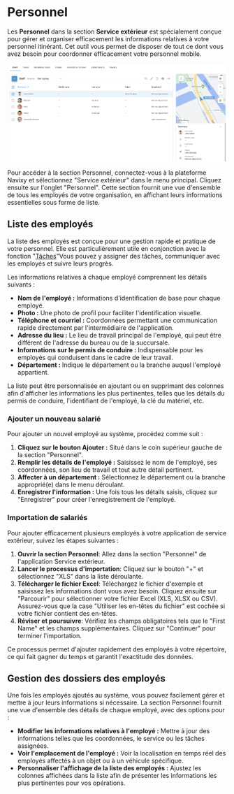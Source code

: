 # Personnel

Les **Personnel** dans la section **Service extérieur** est spécialement conçue pour gérer et organiser efficacement les informations relatives à votre personnel itinérant. Cet outil vous permet de disposer de tout ce dont vous avez besoin pour coordonner efficacement votre personnel mobile.

![image-20240816-171918.png](../../guide-de-litilizateur/service-exterieur/attachments/image-20240816-171918.png)

Pour accéder à la section Personnel, connectez-vous à la plateforme Navixy et sélectionnez "Service extérieur" dans le menu principal. Cliquez ensuite sur l'onglet "Personnel". Cette section fournit une vue d'ensemble de tous les employés de votre organisation, en affichant leurs informations essentielles sous forme de liste.

## Liste des employés

La liste des employés est conçue pour une gestion rapide et pratique de votre personnel. Elle est particulièrement utile en conjonction avec la fonction "[Tâches](taches.md)"Vous pouvez y assigner des tâches, communiquer avec les employés et suivre leurs progrès.

Les informations relatives à chaque employé comprennent les détails suivants :

* **Nom de l'employé :** Informations d'identification de base pour chaque employé.
* **Photo :** Une photo de profil pour faciliter l'identification visuelle.
* **Téléphone et courriel :** Coordonnées permettant une communication rapide directement par l'intermédiaire de l'application.
* **Adresse du lieu :** Le lieu de travail principal de l'employé, qui peut être différent de l'adresse du bureau ou de la succursale.
* **Informations sur le permis de conduire :** Indispensable pour les employés qui conduisent dans le cadre de leur travail.
* **Département :** Indique le département ou la branche auquel l'employé appartient.

La liste peut être personnalisée en ajoutant ou en supprimant des colonnes afin d'afficher les informations les plus pertinentes, telles que les détails du permis de conduire, l'identifiant de l'employé, la clé du matériel, etc.

### Ajouter un nouveau salarié

Pour ajouter un nouvel employé au système, procédez comme suit :

1. **Cliquez sur le bouton Ajouter :** Situé dans le coin supérieur gauche de la section "Personnel".
2. **Remplir les détails de l'employé :** Saisissez le nom de l'employé, ses coordonnées, son lieu de travail et tout autre détail pertinent.
3. **Affecter à un département :** Sélectionnez le département ou la branche approprié(e) dans le menu déroulant.
4. **Enregistrer l'information :** Une fois tous les détails saisis, cliquez sur "Enregistrer" pour créer l'enregistrement de l'employé.

### Importation de salariés

Pour ajouter efficacement plusieurs employés à votre application de service extérieur, suivez les étapes suivantes :

1. **Ouvrir la section Personnel**: Allez dans la section "Personnel" de l'application Service extérieur.
2. **Lancer le processus d'importation**: Cliquez sur le bouton "+" et sélectionnez "XLS" dans la liste déroulante.
3. **Télécharger le fichier Excel**: Téléchargez le fichier d'exemple et saisissez les informations dont vous avez besoin. Cliquez ensuite sur "Parcourir" pour sélectionner votre fichier Excel (XLS, XLSX ou CSV). Assurez-vous que la case "Utiliser les en-têtes du fichier" est cochée si votre fichier contient des en-têtes.
4. **Réviser et poursuivre**: Vérifiez les champs obligatoires tels que le "First Name" et les champs supplémentaires. Cliquez sur "Continuer" pour terminer l'importation.

Ce processus permet d'ajouter rapidement des employés à votre répertoire, ce qui fait gagner du temps et garantit l'exactitude des données.

## Gestion des dossiers des employés

Une fois les employés ajoutés au système, vous pouvez facilement gérer et mettre à jour leurs informations si nécessaire. La section Personnel fournit une vue d'ensemble des détails de chaque employé, avec des options pour :

* **Modifier les informations relatives à l'employé :** Mettre à jour des informations telles que les coordonnées, le service ou les tâches assignées.
* **Voir l'emplacement de l'employé :** Voir la localisation en temps réel des employés affectés à un objet ou à un véhicule spécifique.
* **Personnaliser l'affichage de la liste des employés :** Ajustez les colonnes affichées dans la liste afin de présenter les informations les plus pertinentes pour vos opérations.
